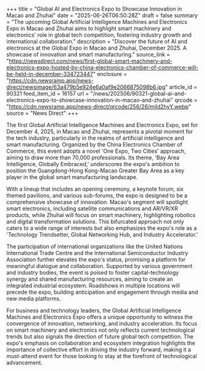 +++
title = "Global AI and Electronics Expo to Showcase Innovation in Macao and Zhuhai"
date = "2025-06-26T06:50:28Z"
draft = false
summary = "The upcoming Global Artificial Intelligence Machines and Electronics Expo in Macao and Zhuhai aims to highlight smart machinery and electronics' role in global tech competition, fostering industry growth and international collaboration."
description = "Discover the future of AI and electronics at the Global Expo in Macao and Zhuhai, December 2025. A showcase of innovation and smart manufacturing."
source_link = "https://newsdirect.com/news/first-global-smart-machinery-and-electronics-expo-hosted-by-china-electronics-chamber-of-commerce-will-be-held-in-december-334723447"
enclosure = "https://cdn.newsramp.app/news-direct/newsimage/63a479b5e924e6a0af9e2066875098b6.jpg"
article_id = 90321
feed_item_id = 16157
url = "/news/202506/90321-global-ai-and-electronics-expo-to-showcase-innovation-in-macao-and-zhuhai"
qrcode = "https://cdn.newsramp.app/news-direct/qrcode/256/26/mild2hyY.webp"
source = "News Direct"
+++

<p>The first Global Artificial Intelligence Machines and Electronics Expo, set for December 4, 2025, in Macao and Zhuhai, represents a pivotal moment for the tech industry, particularly in the realms of artificial intelligence and smart manufacturing. Organized by the China Electronics Chamber of Commerce, this event adopts a novel 'One Expo, Two Cities' approach, aiming to draw more than 70,000 professionals. Its theme, 'Bay Area Intelligence, Globally Embraced,' underscores the expo's ambition to position the Guangdong-Hong Kong-Macao Greater Bay Area as a key player in the global smart manufacturing landscape.</p><p>With a lineup that includes an opening ceremony, a keynote forum, six themed pavilions, and various sub-forums, the expo is designed to be a comprehensive showcase of innovation. Macao's segment will spotlight smart electronics, including satellite communications and AR/VR/XR products, while Zhuhai will focus on smart machinery, highlighting robotics and digital transformation solutions. This bifurcated approach not only caters to a wide range of interests but also emphasizes the expo's role as a 'Technology Trendsetter, Global Networking Hub, and Industry Accelerator.'</p><p>The participation of international organizations like the United Nations International Trade Centre and the International Semiconductor Industry Association further elevates the expo's status, promising a platform for meaningful dialogue and collaboration. Supported by various government and industry bodies, the event is poised to foster capital-technology synergy and shared manufacturing resources, aiming to create an integrated industrial ecosystem. Roadshows in multiple locations will precede the expo, building anticipation and engagement through media and new media platforms.</p><p>For business and technology leaders, the Global Artificial Intelligence Machines and Electronics Expo offers a unique opportunity to witness the convergence of innovation, networking, and industry acceleration. Its focus on smart machinery and electronics not only reflects current technological trends but also signals the direction of future global tech competition. The expo's emphasis on collaboration and ecosystem integration highlights the importance of collective effort in driving the industry forward, making it a must-attend event for those looking to stay at the forefront of technological advancement.</p>